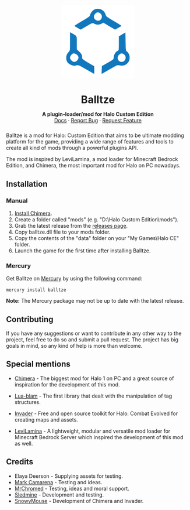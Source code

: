<div align="center">
    <img src="docs/assets/logo.svg" alt="Logo" width="200" height="200">
    <h1 align="center" style="margin-bottom: 0">Balltze</h1>
    <p align="center" style="margin-bottom: 1.5rem">
        <strong>A plugin-loader/mod for Halo Custom Edition</strong>
        <br>
        <a href="/">Docs</a>
        ·
        <a href="https://github.com/MangoFizz/balltze/issues/new?labels=bug&template=bug-report---.md">Report Bug</a>
        ·
        <a href="https://github.com/MangoFizz/balltze/issues/new?labels=enhancement&template=feature-request---.md">Request Feature</a>
    </p>
</div>

Balltze is a mod for Halo: Custom Edition that aims to be ultimate modding platform for the game,
providing a wide range of features and tools to create all kind of mods through a powerful plugins 
API. 

The mod is inspired by LeviLamina, a mod loader for Minecraft Bedrock Edition, and Chimera, the 
most important mod for Halo on PC nowadays.

## Installation
### Manual
1. [Install Chimera](https://github.com/SnowyMouse/chimera#installation).
2. Create a folder called "mods" (e.g. "D:\Halo Custom Edition\mods").
3. Grab the latest release from the [releases page](https://github.com/MangoFizz/balltze/releases/latest).
4. Copy balltze.dll file to your mods folder.
5. Copy the contents of the "data" folder on your "My Games\Halo CE" folder.
6. Launch the game for the first time after installing Balltze.

### Mercury
Get Balltze on [Mercury](https://github.com/Sledmine/Mercury) by using the
following command:
```
mercury install balltze
```
**Note:** The Mercury package may not be up to date with the latest release.

## Contributing
If you have any suggestions or want to contribute in any other way to the project, feel 
free to do so and submit a pull request. The project has big goals in mind, so any kind
of help is more than welcome.

## Special mentions 
- [Chimera](https://github.com/SnowyMouse/chimera) - The biggest mod for Halo 1 on PC and 
a great source of inspiration for the development of this mod.

- [Lua-blam](https://github.com/Sledmine/lua-blam) - The first library that dealt with the 
manipulation of tag structures.

- [Invader](https://github.com/SnowyMouse/invader) - Free and open source toolkit for Halo: 
Combat Evolved for creating maps and assets. 

- [LeviLamina](https://github.com/LiteLDev/LeviLamina) - A lightweight, modular and versatile mod 
loader for Minecraft Bedrock Server which inspired the development of this mod as well.

## Credits 
- Elaya Deerson - Supplying assets for testing.
- [Mark Camarena](https://github.com/markmcfuzz) - Testing and ideas.
- [MrChromed](https://github.com/MrChromed) - Testing, ideas and moral support.
- [Sledmine](https://github.com/Sledmine) - Development and testing.
- [SnowyMouse](https://github.com/SnowyMouse) - Development of Chimera and Invader.
